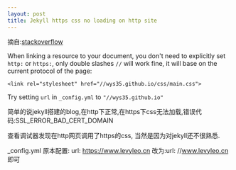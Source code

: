 ```yaml
---
layout: post
title: Jekyll https css no loading on http site
---
```


摘自:[stackoverflow](http://stackoverflow.com/questions/39481319/jekyll-http-css-no-loading-on-https-site)

When linking a resource to your document, you don't need to explicitly set `http:` or `https:`, only double slashes `//` will work fine, it will base on the current protocol of the page:

```
<link rel="stylesheet" href="//wys35.github.io/css/main.css">
```

Try setting `url` in `_config.yml` to `"//wys35.github.io"`



简单的说jekyll搭建的blog,在http下正常,在https下css无法加载,错误代码:SSL_ERROR_BAD_CERT_DOMAIN

查看调试器发现在http网页调用了https的css, 当然是因为对jekyll还不很熟悉.

_config.yml 原本配置: url: https://www.levyleo.cn  改为:url: //www.levyleo.cn 即可